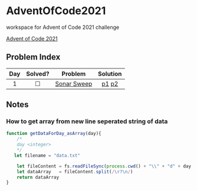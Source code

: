# AdventOfCode2021
workspace for Advent of Code 2021 challenge

[Advent of Code 2021](https://adventofcode.com/2021)

## Problem Index
| Day | Solved? | Problem | Solution |
| :----:|:----:|:----:|:---:|                                       
| 1 | &#9744;| [Sonar Sweep](https://adventofcode.com/2021/day/1)| [p1](d01/sonarSweep_p1.js) [p2](d01/sonarSweep_p2.js)|         

## Notes

### How to get array from new line seperated string of data
``` javascript
function getDataForDay_asArray(day){
    /* 
    day <integer>
    */
   let filename = "data.txt"

    let fileContent = fs.readFileSync(process.cwd() + "\\" + "d" + day.toString() + "\\" + filename).toString()
    let dataArray   = fileContent.split(/\r?\n/)
    return dataArray
}

```
